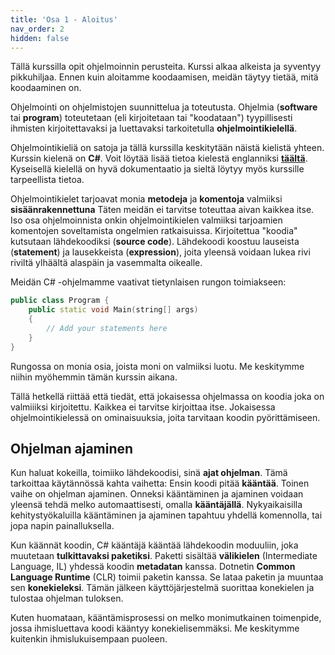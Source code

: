 ```yaml
---
title: 'Osa 1 - Aloitus'
nav_order: 2
hidden: false
---
```


Tällä kurssilla opit ohjelmoinnin perusteita. Kurssi alkaa alkeista ja syventyy pikkuhiljaa. Ennen kuin aloitamme koodaamisen, meidän täytyy tietää, mitä koodaaminen on.

Ohjelmointi on ohjelmistojen suunnittelua ja toteutusta. Ohjelmia (**software** tai **program**) toteutetaan (eli kirjoitetaan tai "koodataan") tyypillisesti ihmisten kirjoitettavaksi ja luettavaksi tarkoitetulla **ohjelmointikielellä**.

Ohjelmointikieliä on satoja ja tällä kurssilla keskitytään näistä kielistä yhteen. Kurssin kielenä on **C#**. Voit löytää lisää tietoa kielestä englanniksi [**täältä**](https://docs.microsoft.com/en-us/dotnet/csharp/tour-of-csharp/). Kyseisellä kielellä on hyvä dokumentaatio ja sieltä löytyy myös kurssille tarpeellista tietoa.

Ohjelmointikielet tarjoavat monia **metodeja** ja **komentoja** valmiiksi **sisäänrakennettuna** Täten meidän ei tarvitse toteuttaa aivan kaikkea itse. Iso osa ohjelmoinnista onkin ohjelmointikielen valmiiksi tarjoamien komentojen soveltamista ongelmien ratkaisuissa. Kirjoitettua "koodia" kutsutaan lähdekoodiksi (**source code**). Lähdekoodi koostuu lauseista (**statement**) ja lausekkeista (**expression**), joita yleensä voidaan lukea rivi riviltä ylhäältä alaspäin ja vasemmalta oikealle.

Meidän C# -ohjelmamme vaativat tietynlaisen rungon toimiakseen:

```cpp
public class Program {
    public static void Main(string[] args)
    {
        // Add your statements here
    }
}
```

Rungossa on monia osia, joista moni on valmiiksi luotu. Me keskitymme niihin myöhemmin tämän kurssin aikana.

Tällä hetkellä riittää että tiedät, että jokaisessa ohjelmassa on koodia joka on valmiiiksi kirjoitettu. Kaikkea ei tarvitse kirjoittaa itse. Jokaisessa ohjelmointikielessä on ominaisuuksia, joita tarvitaan koodin pyörittämiseen.

## Ohjelman ajaminen

Kun haluat kokeilla, toimiiko lähdekoodisi, sinä **ajat ohjelman**. Tämä tarkoittaa käytännössä kahta vaihetta: Ensin koodi pitää **kääntää**. Toinen vaihe on ohjelman ajaminen. Onneksi kääntäminen ja ajaminen voidaan yleensä tehdä melko automaattisesti, omalla **kääntäjällä**. Nykyaikaisilla kehitystyökaluilla kääntäminen ja ajaminen tapahtuu yhdellä komennolla, tai jopa napin painalluksella.

Kun käännät koodin, C# kääntäjä kääntää lähdekoodin moduuliin, joka muutetaan **tulkittavaksi paketiksi**. Paketti sisältää **välikielen** (Intermediate Language, IL) yhdessä koodin **metadatan** kanssa. Dotnetin **Common Language Runtime** (CLR) toimii paketin kanssa. Se lataa paketin ja muuntaa sen **konekieleksi**. Tämän jälkeen käyttöjärjestelmä suorittaa konekielen ja tulostaa ohjelman tuloksen.

Kuten huomataan, kääntämisprosessi on melko monimutkainen toimenpide, jossa ihmisluettava koodi kääntyy konekielisemmäksi. Me keskitymme kuitenkin ihmislukuisempaan puoleen.